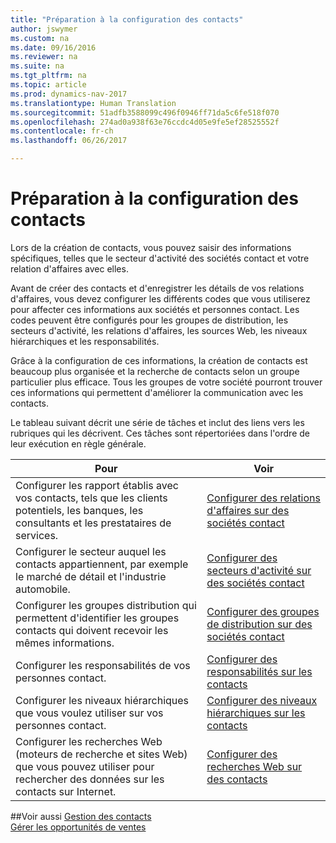 ```yaml
---
title: "Préparation à la configuration des contacts"
author: jswymer
ms.custom: na
ms.date: 09/16/2016
ms.reviewer: na
ms.suite: na
ms.tgt_pltfrm: na
ms.topic: article
ms.prod: dynamics-nav-2017
ms.translationtype: Human Translation
ms.sourcegitcommit: 51adfb3588099c496f0946ff71da5c6fe518f070
ms.openlocfilehash: 274ad0a938f63e76ccdc4d05e9fe5ef28525552f
ms.contentlocale: fr-ch
ms.lasthandoff: 06/26/2017

---
```

# <a name="prepare-for-setting-up-contacts"></a>Préparation à la configuration des contacts
Lors de la création de contacts, vous pouvez saisir des informations spécifiques, telles que le secteur d'activité des sociétés contact et votre relation d'affaires avec elles.

Avant de créer des contacts et d'enregistrer les détails de vos relations d'affaires, vous devez configurer les différents codes que vous utiliserez pour affecter ces informations aux sociétés et personnes contact. Les codes peuvent être configurés pour les groupes de distribution, les secteurs d'activité, les relations d'affaires, les sources Web, les niveaux hiérarchiques et les responsabilités.

Grâce à la configuration de ces informations, la création de contacts est beaucoup plus organisée et la recherche de contacts selon un groupe particulier plus efficace. Tous les groupes de votre société pourront trouver ces informations qui permettent d'améliorer la communication avec les contacts.

Le tableau suivant décrit une série de tâches et inclut des liens vers les rubriques qui les décrivent. Ces tâches sont répertoriées dans l'ordre de leur exécution en règle générale.

|Pour |Voir |
|---|----|
|Configurer les rapport établis avec vos contacts, tels que les clients potentiels, les banques, les consultants et les prestataires de services.|[Configurer des relations d'affaires sur des sociétés contact](marketing-business-relations.md)|
|Configurer le secteur auquel les contacts appartiennent, par exemple le marché de détail et l'industrie automobile.|[Configurer des secteurs d'activité sur des sociétés contact](marketing-industry-groups.md)|
|Configurer les groupes distribution qui permettent d'identifier les groupes contacts qui doivent recevoir les mêmes informations.|[Configurer des groupes de distribution sur des sociétés contact](marketing-mailing-groups.md)|
|Configurer les responsabilités de vos personnes contact.|[Configurer des responsabilités sur les contacts](marketing-job-responsibilities.md)|
|Configurer les niveaux hiérarchiques que vous voulez utiliser sur vos personnes contact.|[Configurer des niveaux hiérarchiques sur les contacts](marketing-organizational-levels.md)|
|Configurer les recherches Web (moteurs de recherche et sites Web) que vous pouvez utiliser pour rechercher des données sur les contacts sur Internet.|[Configurer des recherches Web sur des contacts](marketing-web-sources.md)|

##<a name="see-also"></a>Voir aussi
[Gestion des contacts](marketing-contacts.md)  
[Gérer les opportunités de ventes](marketing-manage-sales-opportunities.md)

